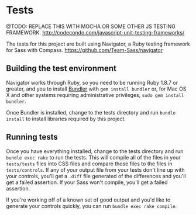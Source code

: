 # Tests

@TODO: REPLACE THIS WITH MOCHA OR SOME OTHER JS TESTING FRAMEWORK.
http://codecondo.com/javascript-unit-testing-frameworks/

The tests for this project are built using Navigator, a Ruby testing framework
for Sass with Compass. https://github.com/Team-Sass/navigator

## Building the test environment

Navigator works through Ruby, so you need to be running Ruby 1.8.7 or greater, and you to install [Bundler](http://bundler.io/) with `gem install bundler` or, for Mac OS X and other systems requiring administrative privileges, `sudo gem install bundler`.

Once Bundler is installed, change to the tests directory and run `bundle install` to install libraries required by this project.

## Running tests

Once you have everything installed, change to the tests directory and run `bundle exec rake` to run the tests. This will compile all of the files in your `tests/tests` files into CSS files and compare those files to the files in `tests/controls`. If any of your output file from your tests don't line up with your controls, you'll get a `.diff` file generated of the differences and you'll get a failed assertion. If your Sass won't compile, you'll get a failed assertion.

If you're working off of a known set of good output and you'd like to generate your controls quickly, you can run `bundle exec rake compile`.
